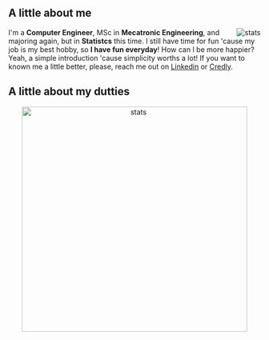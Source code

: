 ## A little about me

<img src="https://github-readme-stats.vercel.app/api?username=thyarles&show_icons=true&theme=light&count_private=true&hide_title=true" alt="stats" align="right">

I'm a **Computer Engineer**, MSc in **Mecatronic Engineering**, and majoring again, but in **Statistcs** this time.
I still have time for fun 'cause my job is my best hobby, so **I have fun everyday**! How can I be more happier?
Yeah, a simple introduction 'cause simplicity worths a lot! If you want to known me a little better, please, reach me out on [Linkedin](https://www.linkedin.com/in/thyarles) or [Credly](https://www.credly.com/users/thyarles/badges).
  
## A little about my dutties  

<p align="center"><img src="https://media-exp1.licdn.com/dms/image/C4E22AQHenATWnzpdyA/feedshare-shrink_800/0/1641973776197?e=1645056000&v=beta&t=ru08Sk-nVBNe4Gr5q4aJxTqcNPY3KzvVvuEUZ8iLZzI" alt="stats" width="450" height="450"></p>
